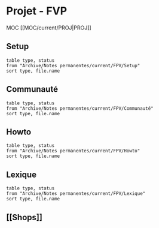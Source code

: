 # Projet - FVP
MOC [[MOC/current/PROJ|PROJ]]

## Setup
```dataview
table type, status
from "Archive/Notes permanentes/current/FPV/Setup"
sort type, file.name
```
## Communauté
```dataview
table type, status
from "Archive/Notes permanentes/current/FPV/Communauté"
sort type, file.name
```
## Howto
```dataview
table type, status
from "Archive/Notes permanentes/current/FPV/Howto"
sort type, file.name
```
## Lexique
```dataview
table type, status
from "Archive/Notes permanentes/current/FPV/Lexique"
sort type, file.name
```
## [[Shops]]